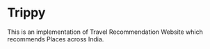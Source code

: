 # Trippy
This is an implementation of Travel Recommendation Website which recommends Places across India.
